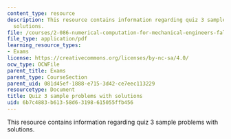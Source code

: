 ```yaml
---
content_type: resource
description: This resource contains information regarding quiz 3 sample problems with
  solutions.
file: /courses/2-086-numerical-computation-for-mechanical-engineers-fall-2012/6b7c4883b61358d63198615055ffb456_MIT2_086F12_quiz3_samples.pdf
file_type: application/pdf
learning_resource_types:
- Exams
license: https://creativecommons.org/licenses/by-nc-sa/4.0/
ocw_type: OCWFile
parent_title: Exams
parent_type: CourseSection
parent_uid: 081d45ef-1888-e715-3d42-ce7eec113229
resourcetype: Document
title: Quiz 3 sample problems with solutions
uid: 6b7c4883-b613-58d6-3198-615055ffb456
---
```

This resource contains information regarding quiz 3 sample problems with solutions.